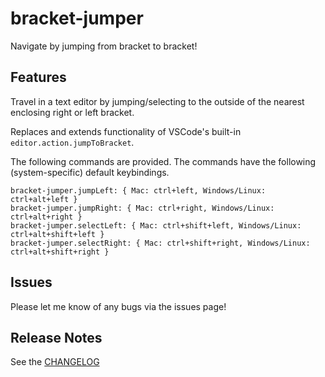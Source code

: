# bracket-jumper
Navigate by jumping from bracket to bracket!

## Features
Travel in a text editor by jumping/selecting to the outside of the nearest enclosing right or left bracket.

Replaces and extends functionality of VSCode's built-in `editor.action.jumpToBracket`.

The following commands are provided. The commands have the following (system-specific) default keybindings.
```
bracket-jumper.jumpLeft: { Mac: ctrl+left, Windows/Linux: ctrl+alt+left }
bracket-jumper.jumpRight: { Mac: ctrl+right, Windows/Linux: ctrl+alt+right }
bracket-jumper.selectLeft: { Mac: ctrl+shift+left, Windows/Linux: ctrl+alt+shift+left }
bracket-jumper.selectRight: { Mac: ctrl+shift+right, Windows/Linux: ctrl+alt+shift+right }
```

## Issues

Please let me know of any bugs via the issues page!

## Release Notes
See the [CHANGELOG](./CHANGELOG.md)
